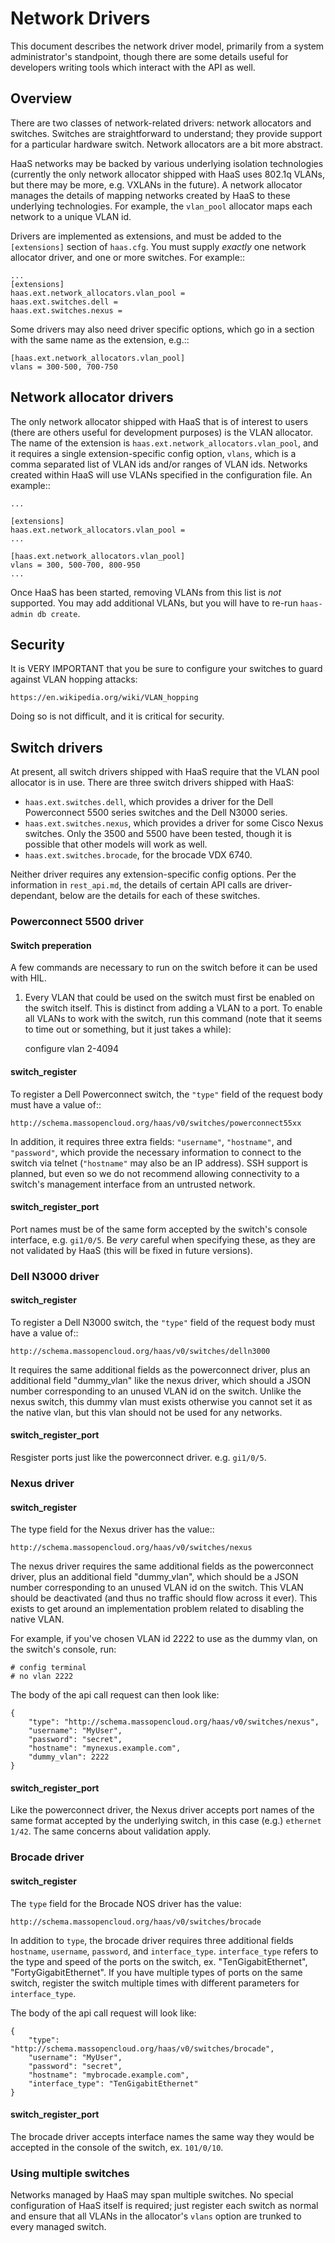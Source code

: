 # Network Drivers

This document describes the network driver model, primarily from a
system administrator's standpoint, though there are some details useful
for developers writing tools which interact with the API as well.

## Overview

There are two classes of network-related drivers: network allocators and
switches. Switches are straightforward to understand; they provide
support for a particular hardware switch. Network allocators are a
bit more abstract.

HaaS networks may be backed by various underlying isolation technologies
(currently the only network allocator shipped with HaaS uses 802.1q
VLANs, but there may be more, e.g. VXLANs in the future). A network
allocator manages the details of mapping networks created by HaaS to
these underlying technologies. For example, the ``vlan_pool`` allocator
maps each network to a unique VLAN id.

Drivers are implemented as extensions, and must be added to the
``[extensions]`` section of ``haas.cfg``. You must supply *exactly* one
network allocator driver, and one or more switches. For example::

    ...
    [extensions]
    haas.ext.network_allocators.vlan_pool =
    haas.ext.switches.dell =
    haas.ext.switches.nexus =

Some drivers may also need driver specific options, which go in a
section with the same name as the extension, e.g.::

    [haas.ext.network_allocators.vlan_pool]
    vlans = 300-500, 700-750

## Network allocator drivers

The only network allocator shipped with HaaS that is of interest to
users (there are others useful for development purposes) is the VLAN
allocator. The name of the extension is
``haas.ext.network_allocators.vlan_pool``, and it requires a single
extension-specific config option, `vlans`, which is a comma separated
list of VLAN ids and/or ranges of VLAN ids. Networks created within HaaS
will use VLANs specified in the configuration file. An example::

    ...

    [extensions]
    haas.ext.network_allocators.vlan_pool =
    ...

    [haas.ext.network_allocators.vlan_pool]
    vlans = 300, 500-700, 800-950
    ...

Once HaaS has been started, removing VLANs from this list is *not*
supported. You may add additional VLANs, but you will have to re-run
``haas-admin db create``.

## Security

It is VERY IMPORTANT that you be sure to configure your switches to
guard against VLAN hopping attacks:

    https://en.wikipedia.org/wiki/VLAN_hopping

Doing so is not difficult, and it is critical for security.

## Switch drivers

At present, all switch drivers shipped with HaaS require that the VLAN
pool allocator is in use. There are three switch drivers shipped with
HaaS:

* ``haas.ext.switches.dell``, which provides a driver for the Dell
  Powerconnect 5500 series switches and the Dell N3000 series.
* ``haas.ext.switches.nexus``, which provides a driver for some Cisco
  Nexus switches. Only the 3500 and 5500 have been tested, though it is
  possible that other models will work as well.
* ``haas.ext.switches.brocade``, for the brocade VDX 6740.

Neither driver requires any extension-specific config options. Per the
information in `rest_api.md`, the details of certain API calls are
driver-dependant, below are the details for each of these switches.

### Powerconnect 5500 driver

#### Switch preperation

A few commands are necessary to run on the switch before it can be used with HIL.

1. Every VLAN that could be used on the switch must first be enabled on the switch itself. This is distinct from adding a VLAN to a port. To enable all VLANs to work with the switch, run this command (note that it seems to time out or something, but it just takes a while):

   configure
   vlan 2-4094

#### switch_register

To register a Dell Powerconnect switch, the ``"type"`` field of the
request body must have a value of::

    http://schema.massopencloud.org/haas/v0/switches/powerconnect55xx

In addition, it requires three extra fields: ``"username"``,
``"hostname"``, and ``"password"``, which provide the necessary
information to connect to the switch via telnet (``"hostname"`` may also
be an IP address).  SSH support is planned, but even so we do not
recommend allowing connectivity to a switch's management interface from
an untrusted network.

#### switch_register_port

Port names must be of the same form accepted by the switch's console
interface, e.g. ``gi1/0/5``. Be *very* careful when specifying these, as
they are not validated by HaaS (this will be fixed in future versions).

### Dell N3000 driver

#### switch_register

To register a Dell N3000 switch, the ``"type"`` field of the
request body must have a value of::

    http://schema.massopencloud.org/haas/v0/switches/delln3000

It requires the same additional fields as the powerconnect driver, plus an
additional field "dummy_vlan" like the nexus driver, which should a JSON
number corresponding to an unused VLAN id on the switch. Unlike the nexus
switch, this dummy vlan must exists otherwise you cannot set it as the native
vlan, but this vlan should not be used for any networks.

#### switch_register_port

Resgister ports just like the powerconnect driver. e.g. ``gi1/0/5``.

### Nexus driver

#### switch_register

The type field for the Nexus driver has the value::

    http://schema.massopencloud.org/haas/v0/switches/nexus

The nexus driver requires the same additional fields as the powerconnect
driver, plus an additional field "dummy_vlan", which should be a JSON
number corresponding to an unused VLAN id on the switch. This VLAN
should be deactivated (and thus no traffic should flow across it ever).
This exists to get around an implementation problem related to disabling
the native VLAN.

For example, if you've chosen VLAN id 2222 to use as the dummy vlan, on
the switch's console, run:

    # config terminal
    # no vlan 2222

The body of the api call request can then look like:

    {
        "type": "http://schema.massopencloud.org/haas/v0/switches/nexus",
        "username": "MyUser",
        "password": "secret",
        "hostname": "mynexus.example.com",
        "dummy_vlan": 2222
    }

#### switch_register_port

Like the powerconnect driver, the Nexus driver accepts port names of the
same format accepted by the underlying switch, in this case (e.g.)
``ethernet 1/42``. The same concerns about validation apply.

### Brocade driver                                                                                          
                                                                                                           
#### switch_register                                                                                        
                                                                                                           
The ``type`` field for the Brocade NOS driver has the value:

    http://schema.massopencloud.org/haas/v0/switches/brocade

In addition to ``type``, the brocade driver requires three additional fields
``hostname``, ``username``, ``password``, and ``interface_type``.
``interface_type`` refers to the type and speed of the ports on the switch,
ex. "TenGigabitEthernet", "FortyGigabitEthernet". If you have multiple types
of ports on the same switch, register the switch multiple times with different
parameters for ``interface_type``.

The body of the api call request will look like:

    {
        "type": "http://schema.massopencloud.org/haas/v0/switches/brocade",
        "username": "MyUser",
        "password": "secret",
        "hostname": "mybrocade.example.com",
        "interface_type": "TenGigabitEthernet"
    }

#### switch_register_port

The brocade driver accepts interface names the same way they would be accepted
in the console of the switch, ex. ``101/0/10``.

### Using multiple switches

Networks managed by HaaS may span multiple switches. No special configuration
of HaaS itself is required; just register each switch as normal and ensure that
all VLANs in the allocator's ``vlans`` option are trunked to every managed
switch.
